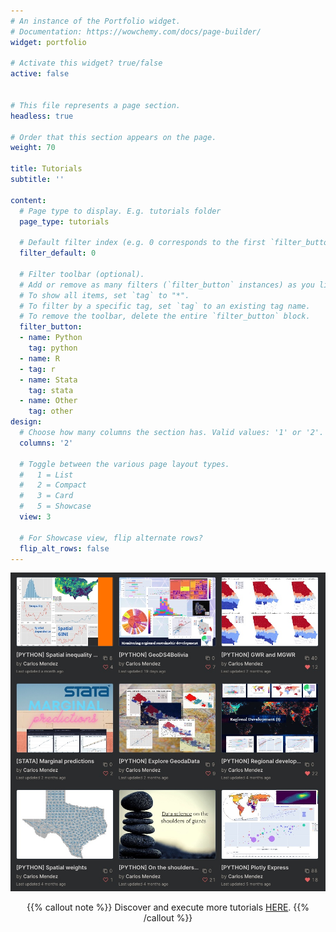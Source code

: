 ```yaml
---
# An instance of the Portfolio widget.
# Documentation: https://wowchemy.com/docs/page-builder/
widget: portfolio

# Activate this widget? true/false
active: false


# This file represents a page section.
headless: true

# Order that this section appears on the page.
weight: 70

title: Tutorials
subtitle: ''

content:
  # Page type to display. E.g. tutorials folder
  page_type: tutorials

  # Default filter index (e.g. 0 corresponds to the first `filter_button` instance below).
  filter_default: 0

  # Filter toolbar (optional).
  # Add or remove as many filters (`filter_button` instances) as you like.
  # To show all items, set `tag` to "*".
  # To filter by a specific tag, set `tag` to an existing tag name.
  # To remove the toolbar, delete the entire `filter_button` block.
  filter_button:
  - name: Python
    tag: python
  - name: R
  - tag: r
  - name: Stata
    tag: stata
  - name: Other
    tag: other
design:
  # Choose how many columns the section has. Valid values: '1' or '2'.
  columns: '2'

  # Toggle between the various page layout types.
  #   1 = List
  #   2 = Compact
  #   3 = Card
  #   5 = Showcase
  view: 3

  # For Showcase view, flip alternate rows?
  flip_alt_rows: false
---
```



<center>

[![](https://github.com/slides777/images/raw/3c2b44207d3810b24836ed1102f88a2c19ad1396/myTutorials.jpg)](https://deepnote.com/@carlos-mendez)

{{% callout note %}}
Discover and execute more tutorials [HERE](https://deepnote.com/@carlos-mendez).
{{% /callout %}}

</center>





